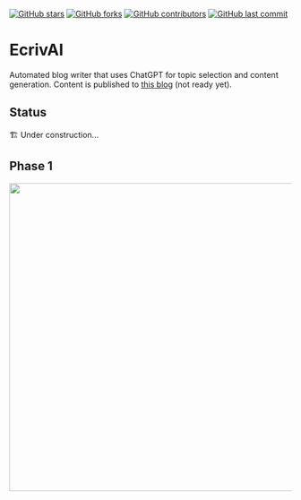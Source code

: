 [![GitHub stars](https://img.shields.io/github/stars/ecriv-ai/ecrivai)](https://github.com/ecriv-ai/ecrivai/stargazers)
[![GitHub forks](https://img.shields.io/github/forks/ecriv-ai/ecrivai)](https://github.com/ecriv-ai/ecrivai/network)
[![GitHub contributors](https://img.shields.io/github/contributors/ecriv-ai/ecrivai)](https://github.com/ecriv-ai/ecrivai/graphs/contributors)
[![GitHub last commit](https://img.shields.io/github/last-commit/ecriv-ai/ecrivai)](https://github.com/ecriv-ai/ecrivai/commits/main)


# EcrivAI
Automated blog writer that uses ChatGPT for topic selection and content generation. Content is published to [this blog](https://github.com/ecriv-ai/ecrivai) (not ready yet).

## Status
🏗️ Under construction...

## Phase 1
<a href="https://github.com/ecriv-ai">
    <img src="https://github.com/ecriv-ai/ecrivai/blob/main/images/phase1.png?raw=true" width="550">
</a>
